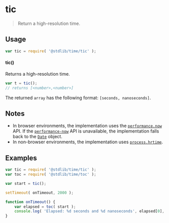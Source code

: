 # tic

> Return a high-resolution time.


<section class="usage">

## Usage

``` javascript
var tic = require( '@stdlib/time/tic' );
```

#### tic()

Returns a high-resolution time.

``` javascript
var t = tic();
// returns [<number>,<number>]
```

The returned `array` has the following format: `[seconds, nanoseconds]`.

</section>

<!-- /.usage -->


<secton class="notes">

## Notes

* In browser environments, the implementation uses the [`performance.now`][performance-now] API. If the [`performance-now`][performance-now] API is unavailable, the implementation falls back to the [`Date`][date] object.
* In non-browser environments, the implementation uses [`process.hrtime`][process-hrtime].

</section>

<!-- /.notes -->


<section class="examples">

## Examples

``` javascript
var tic = require( '@stdlib/time/tic' );
var toc = require( '@stdlib/time/toc' );

var start = tic();

setTimeout( onTimeout, 2000 );

function onTimeout() {
    var elapsed = toc( start );
    console.log( 'Elapsed: %d seconds and %d nanoseconds', elapsed[0], elapsed[1] );
}
```

</section>

<!-- /.examples -->


<section class="links">

[performance-now]: https://developer.mozilla.org/en-US/docs/Web/API/Performance/now
[date]: https://developer.mozilla.org/en-US/docs/Web/JavaScript/Reference/Global_Objects/Date/now
[process-hrtime]: https://nodejs.org/api/process.html#process_process_hrtime_time

</section>

<!-- /.links -->
